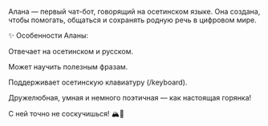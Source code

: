 Алана — первый чат-бот, говорящий на осетинском языке. Она создана, чтобы помогать, общаться и сохранять родную речь в цифровом мире.

✨ Особенности Аланы:

Отвечает на осетинском и русском.

Может научить полезным фразам.

Поддерживает осетинскую клавиатуру (/keyboard).

Дружелюбная, умная и немного поэтичная — как настоящая горянка!

С ней точно не соскучишься! 🏔️💬
